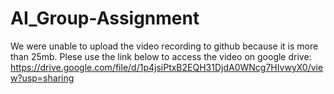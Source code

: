 # AI_Group-Assignment
We were unable to upload the video recording to github because it is more than 25mb.
Plese use the link below to access the video on google drive:
https://drive.google.com/file/d/1p4jsiPtxB2EQH31DjdA0WNcg7HIvwyX0/view?usp=sharing 
